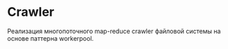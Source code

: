 # Crawler

Реализация многопоточного map-reduce crawler файловой системы на основе паттерна workerpool.
